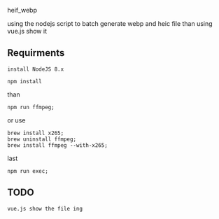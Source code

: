 heif_webp

using the nodejs script to batch generate webp and heic file than using vue.js show it


## Requirments
    install NodeJS 8.x

    npm install

than

    npm run ffmpeg;

or use

    brew install x265;
    brew uninstall ffmpeg;
    brew install ffmpeg --with-x265;


last

    npm run exec;


## TODO

    vue.js show the file ing